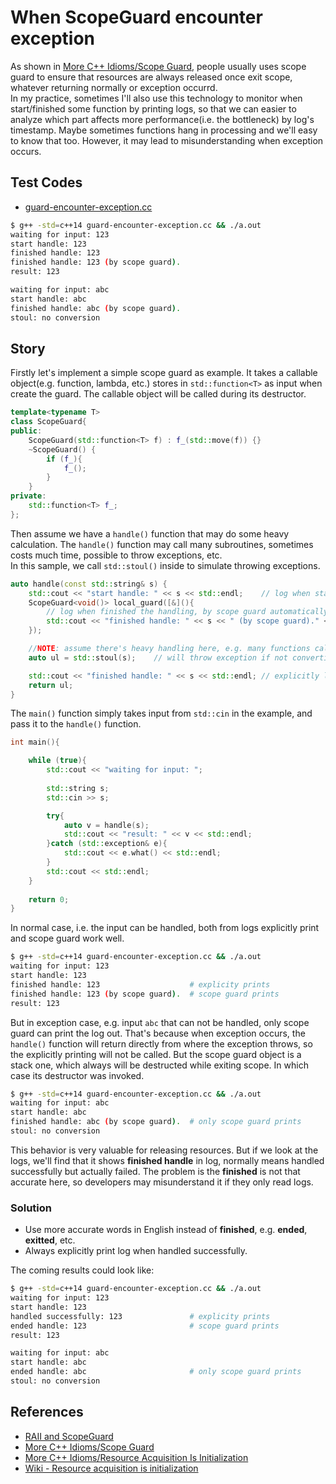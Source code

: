 # When ScopeGuard encounter exception
As shown in [More C++ Idioms/Scope Guard](https://en.wikibooks.org/wiki/More_C%2B%2B_Idioms/Scope_Guard), people usually uses scope guard to ensure that resources are always released once exit scope, whatever returning normally or exception occurrd.     
In my practice, sometimes I'll also use this technology to monitor when start/finished some function by printing logs, so that we can easier to analyze which part affects more performance(i.e. the bottleneck) by log's timestamp. Maybe sometimes functions hang in processing and we'll easy to know that too. However, it may lead to misunderstanding when exception occurs.       

## Test Codes

- [guard-encounter-exception.cc](./guard-encounter-exception.cc)

```bash
$ g++ -std=c++14 guard-encounter-exception.cc && ./a.out
waiting for input: 123
start handle: 123
finished handle: 123
finished handle: 123 (by scope guard).
result: 123

waiting for input: abc
start handle: abc
finished handle: abc (by scope guard).
stoul: no conversion
```

## Story

Firstly let's implement a simple scope guard as example. It takes a callable object(e.g. function, lambda, etc.) stores in `std::function<T>` as input when create the guard. The callable object will be called during its destructor.         
```c++
template<typename T>
class ScopeGuard{
public:
    ScopeGuard(std::function<T> f) : f_(std::move(f)) {}
    ~ScopeGuard() {
        if (f_){
            f_();
        }
    }
private:
    std::function<T> f_;
};
```

Then assume we have a `handle()` function that may do some heavy calculation. The `handle()` function may call many subroutines, sometimes costs much time, possible to throw exceptions, etc.     
In this sample, we call `std::stoul()` inside to simulate throwing exceptions.    
```c++
auto handle(const std::string& s) {
    std::cout << "start handle: " << s << std::endl;    // log when start the handing
    ScopeGuard<void()> local_guard([&](){
        // log when finished the handling, by scope guard automatically
        std::cout << "finished handle: " << s << " (by scope guard)." << std::endl;
    });

    //NOTE: assume there's heavy handling here, e.g. many functions call, complex calculation that costs much time, etc.
    auto ul = std::stoul(s);    // will throw exception if not convertible

    std::cout << "finished handle: " << s << std::endl; // explicitly log when finished the handling 
    return ul;
}
```
The `main()` function simply takes input from `std::cin` in the example, and pass it to the `handle()` function.        
```c++
int main(){

    while (true){
        std::cout << "waiting for input: ";
        
        std::string s;
        std::cin >> s;

        try{
            auto v = handle(s);
            std::cout << "result: " << v << std::endl;
        }catch (std::exception& e){
            std::cout << e.what() << std::endl;
        }
        std::cout << std::endl;
    }
    
    return 0;
}
```
In normal case, i.e. the input can be handled, both from logs explicitly print and scope guard work well.     
```bash
$ g++ -std=c++14 guard-encounter-exception.cc && ./a.out
waiting for input: 123
start handle: 123
finished handle: 123                    # explicity prints
finished handle: 123 (by scope guard).  # scope guard prints
result: 123
```
But in exception case, e.g. input `abc` that can not be handled, only scope guard can print the log out. That's because when exception occurs, the `handle()` function will return directly from where the exception throws, so the explicitly printing will not be called. But the scope guard object is a stack one, which always will be destructed while exiting scope. In which case its destructor was invoked.         
```bash
$ g++ -std=c++14 guard-encounter-exception.cc && ./a.out
waiting for input: abc
start handle: abc
finished handle: abc (by scope guard).  # only scope guard prints
stoul: no conversion
```
This behavior is very valuable for releasing resources. But if we look at the logs, we'll find that it shows **finished handle** in log, normally means handled successfully but actually failed. The problem is the **finished** is not that accurate here, so developers may misunderstand it if they only read logs.          

### Solution
- Use more accurate words in English instead of **finished**, e.g. **ended**, **exitted**, etc.    
- Always explicitly print log when handled successfully.     

The coming results could look like:     
```bash
$ g++ -std=c++14 guard-encounter-exception.cc && ./a.out
waiting for input: 123
start handle: 123
handled successfully: 123               # explicity prints
ended handle: 123                       # scope guard prints
result: 123

waiting for input: abc
start handle: abc
ended handle: abc                       # only scope guard prints
stoul: no conversion
```


## References
- [RAII and ScopeGuard](https://www.slideshare.net/adankevich/raii-and-scopeguard)
- [More C++ Idioms/Scope Guard](https://en.wikibooks.org/wiki/More_C%2B%2B_Idioms/Scope_Guard)
- [More C++ Idioms/Resource Acquisition Is Initialization](https://en.wikibooks.org/wiki/More_C%2B%2B_Idioms/Resource_Acquisition_Is_Initialization)
- [Wiki - Resource acquisition is initialization](https://en.wikipedia.org/wiki/Resource_acquisition_is_initialization)